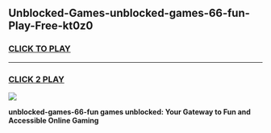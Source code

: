 
## Unblocked-Games-unblocked-games-66-fun-Play-Free-kt0z0
<h3>
<a href="https://premium76.site?title=unblocked-games-66-fun&ref=20A">CLICK TO PLAY</a></h3>
<hr>

<h3>
<a href="https://premium76.site?title=unblocked-games-66-fun&ref=20A">CLICK 2 PLAY</a>
  
</h3>

<a href="https://premium76.site?title=unblocked-games-66-fun&ref=20A"><img src="https://clearcache.store/games.png"></a>


**unblocked-games-66-fun games unblocked: Your Gateway to Fun and Accessible Online Gaming**
